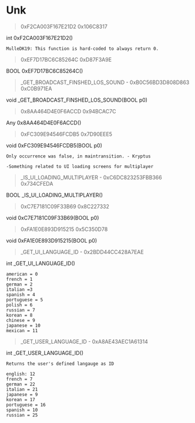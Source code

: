 # Unk

> 0xF2CA003F167E21D2 0x106C8317

int 0xF2CA003F167E21D2()

```
MulleDK19: This function is hard-coded to always return 0.
```

> 0xEF7D17BC6C85264C 0xD87F3A9E

BOOL 0xEF7D17BC6C85264C()



> _GET_BROADCAST_FINSHED_LOS_SOUND - 0xB0C56BD3D808D863 0xC0B971EA

void _GET_BROADCAST_FINSHED_LOS_SOUND(BOOL p0)



> 0x8AA464D4E0F6ACCD 0x94BCAC7C

Any 0x8AA464D4E0F6ACCD()



> 0xFC309E94546FCDB5 0x7D90EEE5

void 0xFC309E94546FCDB5(BOOL p0)

```
Only occurrence was false, in maintransition. - Kryptus

-Something related to UI loading screens for multiplayer
```

> _IS_UI_LOADING_MULTIPLAYER - 0xC6DC823253FBB366 0x734CFEDA

BOOL _IS_UI_LOADING_MULTIPLAYER()



> 0xC7E7181C09F33B69 0x8C227332

void 0xC7E7181C09F33B69(BOOL p0)



> 0xFA1E0E893D915215 0x5C350D78

void 0xFA1E0E893D915215(BOOL p0)



> _GET_UI_LANGUAGE_ID - 0x2BDD44CC428A7EAE 

int _GET_UI_LANGUAGE_ID()

```
american = 0
french = 1 
german = 2
italian =3
spanish = 4
portuguese = 5
polish = 6
russian = 7
korean = 8
chinese = 9
japanese = 10
mexican = 11
```

> _GET_USER_LANGUAGE_ID - 0xA8AE43AEC1A61314 

int _GET_USER_LANGUAGE_ID()

```
Returns the user's defined langauge as ID 

english: 12
french = 7
german = 22
italian = 21
japanese = 9
korean = 17
portuguese = 16
spanish = 10
russian = 25
```

